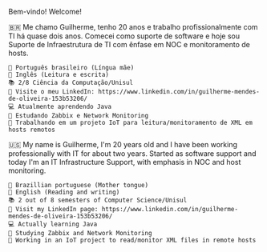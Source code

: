Bem-vindo! Welcome!

🇧🇷 Me chamo Guilherme, tenho 20 anos e trabalho profissionalmente com TI há quase dois anos. Comecei como suporte de software e hoje sou Suporte de Infraestrutura de TI com ênfase em NOC e monitoramento de hosts.

  
	💬 Português brasileiro (Língua mãe)
	💬 Inglês (Leitura e escrita)
	📚 2/8 Ciência da Computação/Unisul
	💼 Visite o meu LinkedIn: https://www.linkedin.com/in/guilherme-mendes-de-oliveira-153b53206/
	💻 Atualmente aprendendo Java
	📖 Estudando Zabbix e Network Monitoring
	💭 Trabalhando em um projeto IoT para leitura/monitoramento de XML em hosts remotos
	
🇺🇸 My name is Guilherme, I'm 20 years old and I have been working professionally with IT for about two years. Started as software support and today I'm an IT Infrastructure Support, with emphasis in NOC and host monitoring.

  
	💬 Brazillian portuguese (Mother tongue)
	💬 English (Reading and writing)
	📚 2 out of 8 semesters of Computer Science/Unisul
	💼 Visit my LinkedIn page: https://www.linkedin.com/in/guilherme-mendes-de-oliveira-153b53206/
	💻 Actually learning Java
	📖 Studying Zabbix and Network Monitoring
	💭 Working in an IoT project to read/monitor XML files in remote hosts
